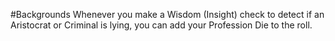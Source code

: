 #Backgrounds
Whenever you make a Wisdom (Insight) check to detect if an Aristocrat or Criminal is lying, you can add your Profession Die to the roll.